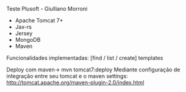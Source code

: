 
Teste Plusoft - Giulliano Morroni

- Apache Tomcat 7+
- Jax-rs
- Jersey
- MongoDB
- Maven

Funcionalidades implementadas: [find / list / create] templates

Deploy com maven-> mvn tomcat7:deploy
Mediante configuração de integração entre seu tomcat e o maven settings: http://tomcat.apache.org/maven-plugin-2.0/index.html
